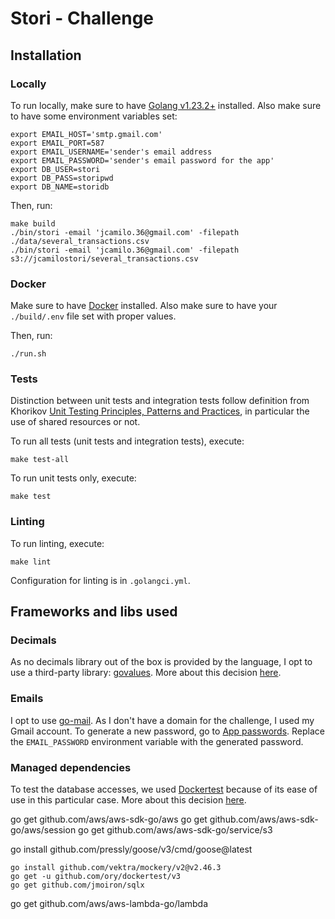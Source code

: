 # Stori - Challenge

## Installation
### Locally
To run locally, make sure to have [Golang v1.23.2+](https://golang.org/) installed.
Also make sure to have some environment variables set:

```
export EMAIL_HOST='smtp.gmail.com'
export EMAIL_PORT=587
export EMAIL_USERNAME='sender's email address
export EMAIL_PASSWORD='sender's email password for the app'
export DB_USER=stori
export DB_PASS=storipwd
export DB_NAME=storidb
```
Then, run:
```
make build
./bin/stori -email 'jcamilo.36@gmail.com' -filepath ./data/several_transactions.csv
./bin/stori -email 'jcamilo.36@gmail.com' -filepath s3://jcamilostori/several_transactions.csv
```

### Docker

Make sure to have [Docker](https://www.docker.com/) installed.
Also make sure to have your `./build/.env` file set with proper values.

Then, run:

```
./run.sh
```

### Tests

Distinction between unit tests and integration tests follow definition from Khorikov
[Unit Testing Principles, Patterns and Practices](https://www.manning.com/books/unit-testing),
in particular the use of shared resources or not.

To run all tests (unit tests and integration tests), execute:

```
make test-all
```

To run unit tests only, execute:

```
make test
```

### Linting

To run linting, execute:

```
make lint
```

Configuration for linting is in `.golangci.yml`.

## Frameworks and libs used

### Decimals
As no decimals library out of the box is provided by the language, I opt to use a third-party
library: [govalues](https://github.com/govalues/decimal). More about this decision [here](./docs/architecture/decisions/0004-handling-decimals.md).

### Emails
I opt to use [go-mail](https://github.com/wneessen/go-mail). As I don't have a domain for the challenge, I used my Gmail account.
To generate a new password, go to [App passwords](https://support.google.com/mail/answer/185833?hl=en#:~:text=Create%20and%20manage%20your%20app%20passwords).
Replace the `EMAIL_PASSWORD` environment variable with the generated password.

### Managed dependencies
To test the database accesses, we used [Dockertest](https://github.com/ory/dockertest) because of its ease of use in
this particular case. More about this decision [here](./docs/architecture/decisions/0007-testing-the-database.md).

go get github.com/aws/aws-sdk-go/aws
go get github.com/aws/aws-sdk-go/aws/session
go get github.com/aws/aws-sdk-go/service/s3

go install github.com/pressly/goose/v3/cmd/goose@latest
```
go install github.com/vektra/mockery/v2@v2.46.3
go get -u github.com/ory/dockertest/v3
go get github.com/jmoiron/sqlx
```

go get github.com/aws/aws-lambda-go/lambda